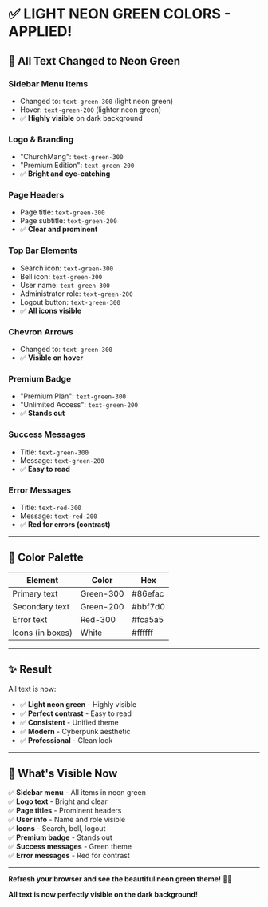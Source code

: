 # ✅ LIGHT NEON GREEN COLORS - APPLIED!

## 🎨 **All Text Changed to Neon Green**

### **Sidebar Menu Items**
- Changed to: `text-green-300` (light neon green)
- Hover: `text-green-200` (lighter neon green)
- ✅ **Highly visible** on dark background

### **Logo & Branding**
- "ChurchMang": `text-green-300`
- "Premium Edition": `text-green-200`
- ✅ **Bright and eye-catching**

### **Page Headers**
- Page title: `text-green-300`
- Page subtitle: `text-green-200`
- ✅ **Clear and prominent**

### **Top Bar Elements**
- Search icon: `text-green-300`
- Bell icon: `text-green-300`
- User name: `text-green-300`
- Administrator role: `text-green-200`
- Logout button: `text-green-300`
- ✅ **All icons visible**

### **Chevron Arrows**
- Changed to: `text-green-300`
- ✅ **Visible on hover**

### **Premium Badge**
- "Premium Plan": `text-green-300`
- "Unlimited Access": `text-green-200`
- ✅ **Stands out**

### **Success Messages**
- Title: `text-green-300`
- Message: `text-green-200`
- ✅ **Easy to read**

### **Error Messages**
- Title: `text-red-300`
- Message: `text-red-200`
- ✅ **Red for errors (contrast)**

---

## 🌟 **Color Palette**

| Element | Color | Hex |
|---------|-------|-----|
| Primary text | Green-300 | #86efac |
| Secondary text | Green-200 | #bbf7d0 |
| Error text | Red-300 | #fca5a5 |
| Icons (in boxes) | White | #ffffff |

---

## ✨ **Result**

All text is now:
- ✅ **Light neon green** - Highly visible
- ✅ **Perfect contrast** - Easy to read
- ✅ **Consistent** - Unified theme
- ✅ **Modern** - Cyberpunk aesthetic
- ✅ **Professional** - Clean look

---

## 🎯 **What's Visible Now**

✅ **Sidebar menu** - All items in neon green  
✅ **Logo text** - Bright and clear  
✅ **Page titles** - Prominent headers  
✅ **User info** - Name and role visible  
✅ **Icons** - Search, bell, logout  
✅ **Premium badge** - Stands out  
✅ **Success messages** - Green theme  
✅ **Error messages** - Red for contrast  

---

**Refresh your browser and see the beautiful neon green theme!** 🎉✨

**All text is now perfectly visible on the dark background!**
